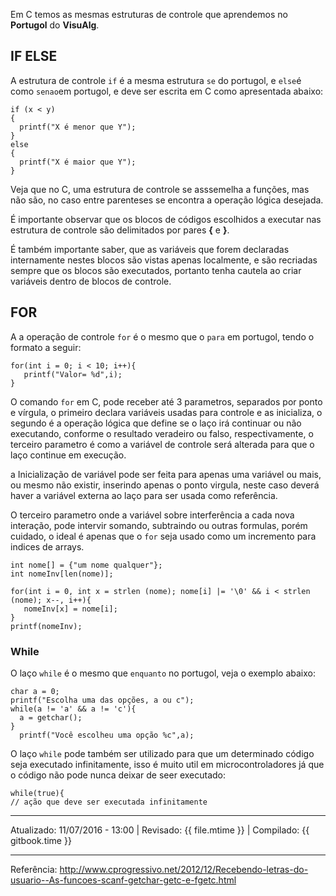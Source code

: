 Em C temos as mesmas estruturas de controle que aprendemos no **Portugol** do **VisuAlg**.

## IF ELSE

A estrutura de controle `if` é a mesma estrutura `se` do portugol, e `else`é como `senao`em portugol, e deve ser escrita em C como apresentada abaixo:

```
if (x < y) 
{
  printf("X é menor que Y");
}
else
{
  printf("X é maior que Y");
}
```

Veja que no C, uma estrutura de controle se asssemelha a funções, mas não são, no caso entre parenteses se encontra a operação lógica desejada.

É importante observar que os blocos de códigos escolhidos a executar nas estrutura de controle são delimitados por pares **{** e **}**.

É também importante saber, que as variáveis que forem declaradas internamente nestes blocos são vistas apenas localmente, e são recriadas sempre que os blocos são executados, portanto tenha cautela ao criar variáveis dentro de blocos de controle.

## FOR

A a operação de controle `for` é o mesmo que o `para` em portugol, tendo o formato a seguir:

```
for(int i = 0; i < 10; i++){
   printf("Valor= %d",i);
}
```

O comando `for` em C, pode receber até 3 parametros, separados por ponto e vírgula, o primeiro declara variáveis usadas para controle e as inicializa, o segundo é a operação lógica que define se o laço irá continuar ou não executando, conforme o resultado veradeiro ou falso, respectivamente, o terceiro parametro é como a variável de controle será alterada para que o laço continue em execução.

a Inicialização de variável pode ser feita para apenas uma variável ou mais, ou mesmo não existir, inserindo apenas o ponto virgula, neste caso deverá haver a variável externa ao laço para ser usada como referência.

O terceiro parametro onde a variável sobre interferência a cada nova interação, pode intervir somando, subtraindo ou outras formulas, porém cuidado, o ideal é apenas que o `for` seja usado como um incremento para indices de arrays.

```
int nome[] = {"um nome qualquer"};
int nomeInv[len(nome)];

for(int i = 0, int x = strlen (nome); nome[i] |= '\0' && i < strlen (nome); x--, i++){
   nomeInv[x] = nome[i];
}
printf(nomeInv);
```

### While

O laço `while` é o mesmo que `enquanto` no portugol, veja o exemplo abaixo:

```
char a = 0;
printf("Escolha uma das opções, a ou c");
while(a != 'a' && a != 'c'){
  a = getchar();
}
  printf("Você escolheu uma opção %c",a);
```

O laço `while` pode também ser utilizado para que um determinado código seja executado infinitamente, isso é muito util em microcontroladores já que o código não pode nunca deixar de seer executado:

```
while(true){
// ação que deve ser executada infinitamente
```


---

Atualizado: 11/07/2016 - 13:00 | Revisado: {{ file.mtime }} | Compilado: {{ gitbook.time }}

---

Referência: http://www.cprogressivo.net/2012/12/Recebendo-letras-do-usuario--As-funcoes-scanf-getchar-getc-e-fgetc.html
